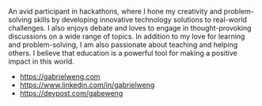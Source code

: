 An avid participant in hackathons, where I hone my creativity and problem-solving skills by developing innovative technology solutions to real-world challenges. I also enjoys debate and loves to engage in thought-provoking discussions on a wide range of topics. In addition to my love for learning and problem-solving, I am also passionate about teaching and helping others. I believe that education is a powerful tool for making a positive impact in this world. 

- https://gabrielweng.com
- https://www.linkedin.com/in/gabrielweng
- https://devpost.com/gabeweng
